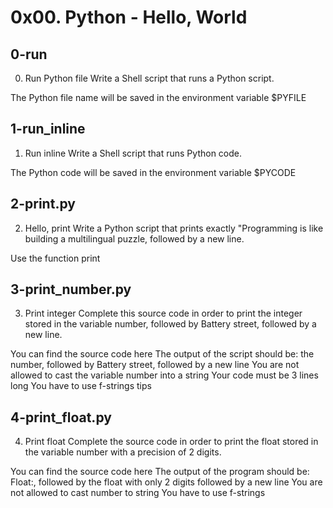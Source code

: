 # 0x00. Python - Hello, World

## 0-run
0. Run Python file
Write a Shell script that runs a Python script.

The Python file name will be saved in the environment variable $PYFILE

## 1-run_inline
1. Run inline
Write a Shell script that runs Python code.

The Python code will be saved in the environment variable $PYCODE

## 2-print.py
2. Hello, print
Write a Python script that prints exactly "Programming is like building a multilingual puzzle, followed by a new line.

Use the function print


## 3-print_number.py
3. Print integer
Complete this source code in order to print the integer stored in the variable number, followed by Battery street, followed by a new line.

You can find the source code here
The output of the script should be:
the number, followed by Battery street,
followed by a new line
You are not allowed to cast the variable number into a string
Your code must be 3 lines long
You have to use f-strings tips

## 4-print_float.py
4. Print float
Complete the source code in order to print the float stored in the variable number with a precision of 2 digits.

You can find the source code here
The output of the program should be:
Float:, followed by the float with only 2 digits
followed by a new line
You are not allowed to cast number to string
You have to use f-strings